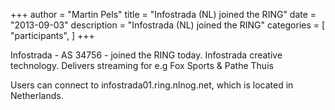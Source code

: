 +++
author = "Martin Pels"
title = "Infostrada (NL) joined the RING"
date = "2013-09-03"
description = "Infostrada (NL) joined the RING"
categories = [
    "participants",
]
+++

Infostrada - AS 34756 - joined the RING today. Infostrada creative technology. Delivers streaming for e.g Fox Sports & Pathe Thuis

Users can connect to infostrada01.ring.nlnog.net, which is located in Netherlands.


